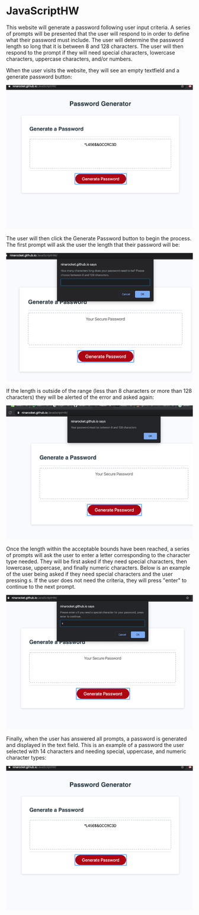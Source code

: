 # JavaScriptHW
This website will generate a password following user input criteria. A series of prompts will be presented that the user will respond to in order to define what their password must include. The user will determine the password length so long that it is between 8 and 128 characters. The user will then respond to the prompt if they will need special characters, lowercase characters, uppercase characters, and/or numbers.

When the user visits the website, they will see an empty textfield and a generate password button:

![](02-Homework/Develop/Assets/generatedpw.png)

The user will then click the Generate Password button to begin the process. The first prompt will ask the user the length that their password will be:

![](02-Homework/Develop/Assets/pwlength.png)

If the length is outside of the range (less than 8 characters or more than 128 characters) they will be alerted of the error and asked again:

![](02-Homework/Develop/Assets/incorrect%20length.png)

Once the length within the acceptable bounds have been reached, a series of prompts will ask the user to enter a letter corresponding to the character type needed. They will be first asked if they need special characters, then lowercase, uppercase, and finally numeric characters. Below is an example of the user being asked if they need special characters and the user pressing s. If the user does not need the criteria, they will press "enter" to continue to the next prompt.

![](02-Homework/Develop/Assets/special%20char.png)

Finally, when the user has answered all prompts, a password is generated and displayed in the text field. This is an example of a password the user selected with 14 characters and needing special, uppercase, and numeric character types:

![](02-Homework/Develop/Assets/generatedpw.png)
